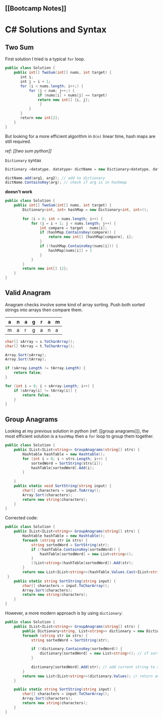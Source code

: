 [[Bootcamp Notes]]
---
# C# Solutions and Syntax
## Two Sum

First solution I tried is a typical `for` loop.

```csharp
public class Solution {
    public int[] TwoSum(int[] nums, int target) {
       int i;
       int j = i + 1;
       for (i < nums.length; i++;) {
           for (j < num; j++;) {
			   if (nums[i] + nums[j] == target)
			   return new int[] {i, j};
                }
           }
       }
       return new int[2];
    }
}
```

But looking for a more efficient algorithm in `O(n)` linear time, hash maps are still required.

*ref: [[two sum python]]*

`Dictionary` syntax

```csharp
Dictionary <datatype, datatype> dictName = new Dictionary<datatype, datatype>();

dictName.add(arg1, arg2); // add to dictionary
dictName.ContainsKey(arg); // check if arg is in hashmap
```

**doesn't work**

```csharp
public class Solution {
    public int[] TwoSum(int[] nums, int target) {
		Dictionary<int, int> hashMap = new Dictionary<int, int>();
	
		for (i = 0; int < nums.length; i++) {
			for (j = i + 1; j < nums.length; j++) {
				int compare = target - nums[i];
				if (hashMap.ContainsKey(compare)) {
					return new int[] {hashMap[compare], i};
				}
				if (!hashMap.ContainsKey(nums[i])) {
					hashMap[nums[i]] = 1
				}
			}
		}
		return new int[] {2};
    }
}
```

## Valid Anagram

Anagram checks involve some kind of array sorting. Push both sorted strings into arrays then compare them.

| a   | n   | a   | g   | r   | a   | m   |
| --- | --- | --- | --- | --- | --- | --- |
| m   | a    | r    | g    | a    | n    | a    |

```csharp
char[] sArray = s.ToCharArray();
char[] tArray = t.ToCharArray();

Array.Sort(sArray);
Array.Sort(tArray);

if (sArray.Length != tArray.Length) {
	return false;
}

for (int i = 0; i < sArray.Length; i++) {
	if (sArray[i] != tArray[i]) {
		return false;
	}
}
```

## Group Anagrams

Looking at my previous solution in python (ref: [[group anagrams]]), the most efficient solution is a `hashMap` then a `for` loop to group them together.

```csharp
public class Solution {
	public IList<IList<string>> GroupAnagrams(string[] strs) {
		Hashtable hashTable = new Hashtable();
		for (int i = 0; i < strs.Length; i++) {
			sortedWord = SortString(strs[i]);
			hashTable[sortedWord].Add(i);
		}
		
	}
	public static void SortString(string input) {
		char[] characters = input.ToArray();
		Array.Sort(characters);
		return new string(characters);
	}
}
```

Corrected code:

```csharp
public class Solution {
    public IList<IList<string>> GroupAnagrams(string[] strs) {
        Hashtable hashTable = new Hashtable();
        foreach (string str in strs) {
            string sortedWord = SortString(str);
            if (!hashTable.ContainsKey(sortedWord)) {
                hashTable[sortedWord] = new List<string>();
            }
            ((List<string>)hashTable[sortedWord]).Add(str);
        }
        return new List<IList<string>>(hashTable.Values.Cast<IList<string>>());
 }
    public static string SortString(string input) {
        char[] characters = input.ToCharArray();
        Array.Sort(characters);
        return new string(characters);
    }
}
```

However, a more modern approach is by using `dictionary`:

```csharp
public class Solution {
	public IList<IList<string>> GroupAnagrams(string[] strs) {
		public Dictionary<string, List<string>> dictionary = new Dictionary<string, List<string>>();
		foreach (string str in strs) {
			string sortedWord = SortString(str);

			if (!dictionary.ContainsKey(sortedWord)) {
				dictionary[sortedWord] = new List<string>(); // if sorted word is not in dictionary, make new list
			}
			
			dictionary[sortedWord].Add(str); // add current string to anagram group
		}
		return new List<IList<string>>(dictionary.Values); // return anagram groups as list
	}

	public static string SortString(string input) {
        char[] characters = input.ToCharArray();
        Array.Sort(characters);
        return new string(characters);
    }
}
```
